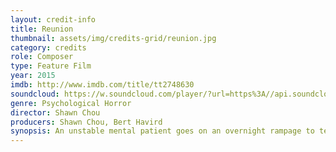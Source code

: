 ```yaml
---
layout: credit-info
title: Reunion
thumbnail: assets/img/credits-grid/reunion.jpg
category: credits
role: Composer
type: Feature Film
year: 2015
imdb: http://www.imdb.com/title/tt2748630
soundcloud: https://w.soundcloud.com/player/?url=https%3A//api.soundcloud.com/tracks/182101623&amp;color=ff5500&amp;auto_play=false&amp;hide_related=false&amp;show_comments=true&amp;show_user=true&amp;show_reposts=false"
genre: Psychological Horror
director: Shawn Chou
producers: Shawn Chou, Bert Havird
synopsis: An unstable mental patient goes on an overnight rampage to terrorize an ex-rock star and his friends, only to discover she is linked to him in mysterious ways.
---
```



